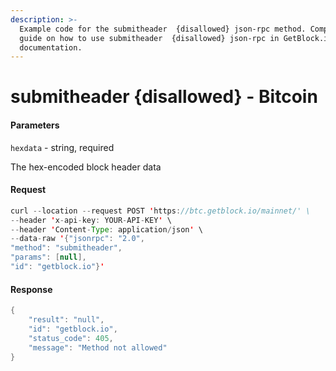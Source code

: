 ```yaml
---
description: >-
  Example code for the submitheader  {disallowed} json-rpc method. Сomplete
  guide on how to use submitheader  {disallowed} json-rpc in GetBlock.io Web3
  documentation.
---
```


# submitheader {disallowed} - Bitcoin

#### Parameters

`hexdata` - string, required

The hex-encoded block header data

#### Request

```java
curl --location --request POST 'https://btc.getblock.io/mainnet/' \
--header 'x-api-key: YOUR-API-KEY' \
--header 'Content-Type: application/json' \
--data-raw '{"jsonrpc": "2.0",
"method": "submitheader",
"params": [null],
"id": "getblock.io"}'
```

#### Response

```java
{
    "result": "null",
    "id": "getblock.io",
    "status_code": 405,
    "message": "Method not allowed"
}
```
